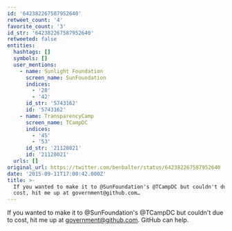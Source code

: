 ```yaml
---
id: '642382267587952640'
retweet_count: '4'
favorite_count: '3'
id_str: '642382267587952640'
retweeted: false
entities:
  hashtags: []
  symbols: []
  user_mentions:
    - name: Sunlight Foundation
      screen_name: SunFoundation
      indices:
        - '28'
        - '42'
      id_str: '5743162'
      id: '5743162'
    - name: TransparencyCamp
      screen_name: TCampDC
      indices:
        - '45'
        - '53'
      id_str: '21128021'
      id: '21128021'
  urls: []
original_url: https://twitter.com/benbalter/status/642382267587952640
date: '2015-09-11T17:00:42.000Z'
title: >-
  If you wanted to make it to @SunFoundation's @TCampDC but couldn't due to
  cost, hit me up at government@github.com…
---
```


If you wanted to make it to @SunFoundation's @TCampDC but couldn't due to cost, hit me up at government@github.com. GitHub can help.